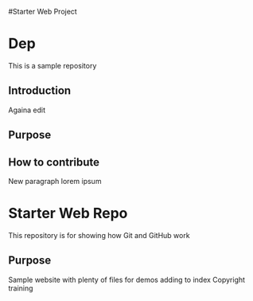 
#Starter Web Project
# Dep

This is a sample repository
## Introduction
Againa edit
## Purpose
## How to contribute

New paragraph lorem ipsum

# Starter Web Repo

This repository is for showing how Git and GitHub work

## Purpose

Sample website with plenty of files for demos
adding to index
Copyright training 
